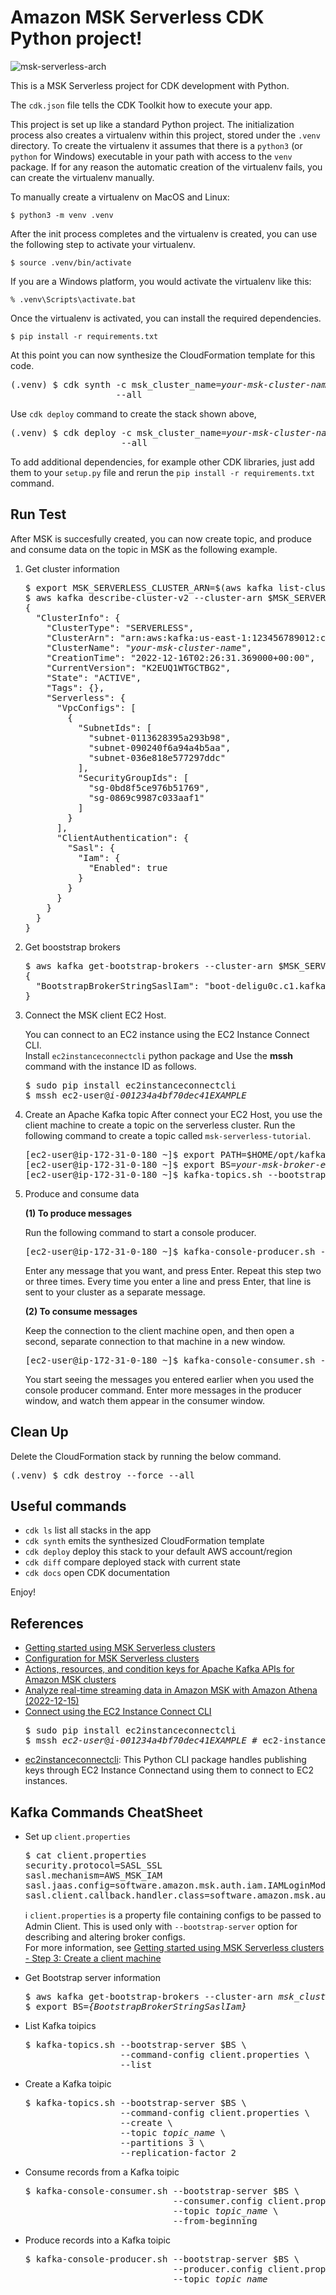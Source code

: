 
# Amazon MSK Serverless CDK Python project!

![msk-serverless-arch](./msk-serverless-arch.svg)

This is a MSK Serverless project for CDK development with Python.

The `cdk.json` file tells the CDK Toolkit how to execute your app.

This project is set up like a standard Python project.  The initialization
process also creates a virtualenv within this project, stored under the `.venv`
directory.  To create the virtualenv it assumes that there is a `python3`
(or `python` for Windows) executable in your path with access to the `venv`
package. If for any reason the automatic creation of the virtualenv fails,
you can create the virtualenv manually.

To manually create a virtualenv on MacOS and Linux:

```
$ python3 -m venv .venv
```

After the init process completes and the virtualenv is created, you can use the following
step to activate your virtualenv.

```
$ source .venv/bin/activate
```

If you are a Windows platform, you would activate the virtualenv like this:

```
% .venv\Scripts\activate.bat
```

Once the virtualenv is activated, you can install the required dependencies.

```
$ pip install -r requirements.txt
```

At this point you can now synthesize the CloudFormation template for this code.

<pre>
(.venv) $ cdk synth -c msk_cluster_name=<i>your-msk-cluster-name</i> \
                    --all
</pre>

Use `cdk deploy` command to create the stack shown above,

<pre>
(.venv) $ cdk deploy -c msk_cluster_name=<i>your-msk-cluster-name</i> \
                     --all
</pre>

To add additional dependencies, for example other CDK libraries, just add
them to your `setup.py` file and rerun the `pip install -r requirements.txt`
command.

## Run Test

After MSK is succesfully created, you can now create topic, and produce and consume data on the topic in MSK as the following example.

1. Get cluster information
   <pre>
   $ export MSK_SERVERLESS_CLUSTER_ARN=$(aws kafka list-clusters-v2 | jq -r '.ClusterInfoList[] | select(.ClusterName == "<i>your-msk-cluster-name</i>") | .ClusterArn')
   $ aws kafka describe-cluster-v2 --cluster-arn $MSK_SERVERLESS_CLUSTER_ARN
   {
     "ClusterInfo": {
       "ClusterType": "SERVERLESS",
       "ClusterArn": "arn:aws:kafka:us-east-1:123456789012:cluster/<i>your-msk-cluster-name</i>/813876e5-2023-4882-88c4-58ad8599da5a-s2",
       "ClusterName": "<i>your-msk-cluster-name</i>",
       "CreationTime": "2022-12-16T02:26:31.369000+00:00",
       "CurrentVersion": "K2EUQ1WTGCTBG2",
       "State": "ACTIVE",
       "Tags": {},
       "Serverless": {
         "VpcConfigs": [
           {
             "SubnetIds": [
               "subnet-0113628395a293b98",
               "subnet-090240f6a94a4b5aa",
               "subnet-036e818e577297ddc"
             ],
             "SecurityGroupIds": [
               "sg-0bd8f5ce976b51769",
               "sg-0869c9987c033aaf1"
             ]
           }
         ],
         "ClientAuthentication": {
           "Sasl": {
             "Iam": {
               "Enabled": true
             }
           }
         }
       }
     }
   }
   </pre>

2. Get booststrap brokers

   <pre>
   $ aws kafka get-bootstrap-brokers --cluster-arn $MSK_SERVERLESS_CLUSTER_ARN
   {
     "BootstrapBrokerStringSaslIam": "boot-deligu0c.c1.kafka-serverless.<i>{region}</i>.amazonaws.com:9098"
   }
   </pre>

3. Connect the MSK client EC2 Host.

   You can connect to an EC2 instance using the EC2 Instance Connect CLI.<br/>
   Install `ec2instanceconnectcli` python package and Use the **mssh** command with the instance ID as follows.
   <pre>
   $ sudo pip install ec2instanceconnectcli
   $ mssh ec2-user@<i>i-001234a4bf70dec41EXAMPLE</i>
   </pre>

4. Create an Apache Kafka topic
   After connect your EC2 Host, you use the client machine to create a topic on the serverless cluster.
   Run the following command to create a topic called `msk-serverless-tutorial`.
   <pre>
   [ec2-user@ip-172-31-0-180 ~]$ export PATH=$HOME/opt/kafka/bin:$PATH
   [ec2-user@ip-172-31-0-180 ~]$ export BS=<i>your-msk-broker-endpoint</i>
   [ec2-user@ip-172-31-0-180 ~]$ kafka-topics.sh --bootstrap-server $BS --command-config client.properties --create --topic <i>msk-serverless-tutorial</i> --partitions 6 --replication-factor 2
   </pre>

5. Produce and consume data

   **(1) To produce messages**

   Run the following command to start a console producer.

   <pre>
   [ec2-user@ip-172-31-0-180 ~]$ kafka-console-producer.sh --broker-list $BS --producer.config client.properties --topic <i>msk-serverless-tutorial</i>
   </pre>

   Enter any message that you want, and press Enter. Repeat this step two or three times. Every time you enter a line and press Enter, that line is sent to your cluster as a separate message.

   **(2) To consume messages**

   Keep the connection to the client machine open, and then open a second, separate connection to that machine in a new window.

   <pre>
   [ec2-user@ip-172-31-0-180 ~]$ kafka-console-consumer.sh --bootstrap-server $BS --consumer.config client.properties --topic <i>msk-serverless-tutorial</i> --from-beginning
   </pre>

   You start seeing the messages you entered earlier when you used the console producer command.
   Enter more messages in the producer window, and watch them appear in the consumer window.


## Clean Up

Delete the CloudFormation stack by running the below command.

<pre>
(.venv) $ cdk destroy --force --all
</pre>

## Useful commands

 * `cdk ls`          list all stacks in the app
 * `cdk synth`       emits the synthesized CloudFormation template
 * `cdk deploy`      deploy this stack to your default AWS account/region
 * `cdk diff`        compare deployed stack with current state
 * `cdk docs`        open CDK documentation

Enjoy!

## References

 * [Getting started using MSK Serverless clusters](https://docs.aws.amazon.com/msk/latest/developerguide/serverless-getting-started.html)
 * [Configuration for MSK Serverless clusters](https://docs.aws.amazon.com/msk/latest/developerguide/serverless-config.html)
 * [Actions, resources, and condition keys for Apache Kafka APIs for Amazon MSK clusters](https://docs.aws.amazon.com/service-authorization/latest/reference/list_apachekafkaapisforamazonmskclusters.html)
 * [Analyze real-time streaming data in Amazon MSK with Amazon Athena (2022-12-15)](https://aws.amazon.com/ko/blogs/big-data/analyze-real-time-streaming-data-in-amazon-msk-with-amazon-athena/)
 * [Connect using the EC2 Instance Connect CLI](https://docs.aws.amazon.com/AWSEC2/latest/UserGuide/ec2-instance-connect-methods.html#ec2-instance-connect-connecting-ec2-cli)
   <pre>
   $ sudo pip install ec2instanceconnectcli
   $ mssh <i>ec2-user</i>@<i>i-001234a4bf70dec41EXAMPLE</i> # ec2-instance-id
   </pre>
 * [ec2instanceconnectcli](https://pypi.org/project/ec2instanceconnectcli/): This Python CLI package handles publishing keys through EC2 Instance Connectand using them to connect to EC2 instances.


## Kafka Commands CheatSheet

 * Set up `client.properties`

   <pre>
   $ cat client.properties
   security.protocol=SASL_SSL
   sasl.mechanism=AWS_MSK_IAM
   sasl.jaas.config=software.amazon.msk.auth.iam.IAMLoginModule required;
   sasl.client.callback.handler.class=software.amazon.msk.auth.iam.IAMClientCallbackHandler
   </pre>

    :information_source: `client.properties` is a property file containing configs to be passed to Admin Client. This is used only with `--bootstrap-server` option for describing and altering broker configs.<br/>
    For more information, see [Getting started using MSK Serverless clusters - Step 3: Create a client machine](https://docs.aws.amazon.com/msk/latest/developerguide/create-serverless-cluster-client.html)

 * Get Bootstrap server information
   <pre>
   $ aws kafka get-bootstrap-brokers --cluster-arn <i>msk_cluster_arn</i>
   $ export BS=<i>{BootstrapBrokerStringSaslIam}</i>
   </pre>

 * List Kafka toipics
   <pre>
   $ kafka-topics.sh --bootstrap-server $BS \
                     --command-config client.properties \
                     --list
   </pre>

 * Create a Kafka toipic
   <pre>
   $ kafka-topics.sh --bootstrap-server $BS \
                     --command-config client.properties \
                     --create \
                     --topic <i>topic_name</i> \
                     --partitions 3 \
                     --replication-factor 2
   </pre>

 * Consume records from a Kafka toipic
   <pre>
   $ kafka-console-consumer.sh --bootstrap-server $BS \
                               --consumer.config client.properties \
                               --topic <i>topic_name</i> \
                               --from-beginning
   </pre>

 * Produce records into a Kafka toipic
   <pre>
   $ kafka-console-producer.sh --bootstrap-server $BS \
                               --producer.config client.properties \
                               --topic <i>topic_name</i>
   </pre>
